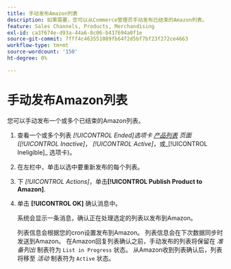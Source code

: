 ```yaml
---
title: 手动发布Amazon列表
description: 如果需要，您可以从Commerce管理员手动发布已结束的Amazon列表。
feature: Sales Channels, Products, Merchandising
exl-id: ca3f674e-d93a-44a6-8c06-b417694a0f1e
source-git-commit: 7fff4c463551089fb64f2d5bf7bf23f272ce4663
workflow-type: tm+mt
source-wordcount: '150'
ht-degree: 0%

---
```


# 手动发布Amazon列表

您可以手动发布一个或多个已结束的Amazon列表。

1. 查看一个或多个列表 _[!UICONTROL Ended]_选项卡 [产品列表](./managing-product-listings.md) 页面(_[!UICONTROL Inactive]_， _[!UICONTROL Active]_，或_[!UICONTROL Ineligible]_ 选项卡)。

1. 在左栏中，单击以选中要重新发布的每个列表。

1. 下 _[!UICONTROL Actions]_，单击&#x200B;**[!UICONTROL Publish Product to Amazon]**.

1. 单击 **[!UICONTROL OK]** 确认消息中。

   系统会显示一条消息，确认正在处理选定的列表以发布到Amazon。

   列表信息会根据您的cron设置发布到Amazon。 列表信息会在下次数据同步时发送到Amazon。 在Amazon回复列表确认之前，手动发布的列表将保留在 _准备列出_ 制表符为 `List in Progress` 状态。 从Amazon收到列表确认后，列表将移至 _活动_ 制表符为 `Active` 状态。
